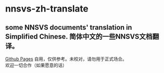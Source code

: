 # nnsvs-zh-translate
some NNSVS documents' translation in Simplified Chinese. 简体中文的一些NNSVS文档翻译。   
---
[Github Pages](https://slidingwall.github.io/nnsvs-zh-translate/)
自用，仅供参考。未校对，请勿用于正式场合。  
欢迎一切合作（如果愿意的话）
